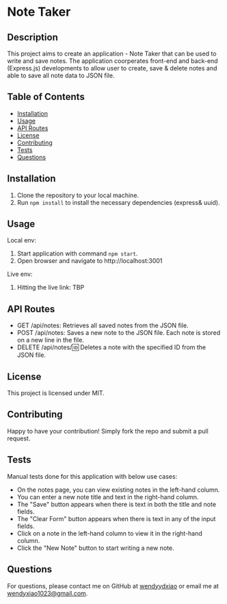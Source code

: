 # Note Taker

## Description
This project aims to create an application - Note Taker that can be used to write and save notes. The application coorperates front-end and back-end (Express.js) developments to allow user to create, save & delete notes and able to save all note data to JSON file.

## Table of Contents
- [Installation](#installation)
- [Usage](#usage)
- [API Routes](#apiroutes)
- [License](#license)
- [Contributing](#contributing)
- [Tests](#tests)
- [Questions](#questions)

## Installation

1. Clone the repository to your local machine.
2. Run `npm install` to install the necessary dependencies (express& uuid).

## Usage

Local env:
1. Start application with command `npm start`.
2. Open browser and navigate to http://localhost:3001

Live env: 
1. Hitting the live link: TBP

## API Routes
- GET /api/notes: Retrieves all saved notes from the JSON file.
- POST /api/notes: Saves a new note to the JSON file. Each note is stored on a new line in the file.
- DELETE /api/notes/:id: Deletes a note with the specified ID from the JSON file.

## License
This project is licensed under MIT.

## Contributing
Happy to have your contribution! Simply fork the repo and submit a pull request.

## Tests
Manual tests done for this application with below use cases: 
- On the notes page, you can view existing notes in the left-hand column.
- You can enter a new note title and text in the right-hand column.
- The "Save" button appears when there is text in both the title and note fields.
- The "Clear Form" button appears when there is text in any of the input fields.
- Click on a note in the left-hand column to view it in the right-hand column.
- Click the "New Note" button to start writing a new note.

## Questions
For questions, please contact me on GitHub at [wendyydxiao](https://github.com/wendyydxiao) or email me at wendyxiao1023@gmail.com.
